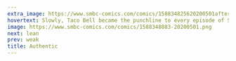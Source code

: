 ```yaml
---
extra_image: https://www.smbc-comics.com/comics/158834825620200501after.png
hovertext: Slowly, Taco Bell became the punchline to every episode of SMBC.
image: https://www.smbc-comics.com/comics/1588348083-20200501.png
next: lean
prev: weak
title: Authentic
---
```

